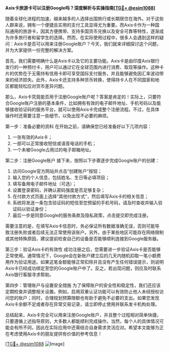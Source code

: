 **Axis卡旅游卡可以注册Google吗？深度解析与实操指南[[TG💪+ @esim1088](https://t.me/s/esim1088)]**

随着全球化进程的加速，越来越多的人选择出国旅行或长期居住在海外。对于这些人群来说，拥有一个便捷且实用的支付工具显得尤为重要。而Axis卡作为一种国际通用的旅游卡，因其方便携带、支持多国货币兑换以及安全可靠等特性，逐渐成为许多旅行者和留学生的选择。然而，在实际使用过程中，很多人会遇到这样的疑问：Axis卡是否可以用来注册Google账户？今天，我们就来详细探讨这个问题，并为大家提供一份完整的解决方案。

首先，我们需要明确什么是Axis卡以及它的主要功能。Axis卡是由印度Axis银行发行的一种预付卡，用户可以通过它在全球范围内进行消费、取现等操作。这种卡片的优势在于无需持有信用卡即可享受国际支付服务，并且能够避免因汇率波动带来的经济损失。此外，Axis卡还支持多种货币转换，使得持卡人在不同国家和地区都能轻松应对货币差异问题。

那么，Axis卡究竟能否用于注册Google账户呢？答案是肯定的！实际上，只要符合Google账户注册的基本条件，比如拥有有效的电子邮件地址、手机号码以及能够接收验证码的服务平台，就可以使用Axis卡完成整个注册流程。不过，在具体操作时还需要注意一些细节，以免出现不必要的麻烦。

第一步：准备必要的资料
在开始之前，请确保您已经准备好以下几项内容：
1. 一张有效的Axis卡；
2. 一部可以正常接收短信或语音电话的手机；
3. 一个未被Google占用过的电子邮箱地址。

第二步：注册Google账户
接下来，按照以下步骤逐步完成Google账户的创建：
1. 访问Google官方网站并点击“创建账户”按钮；
2. 输入您的个人信息，包括姓名、生日等必填项目；
3. 填写备用电子邮件地址（可选）；
4. 设置登录密码，并确认密码强度是否足够复杂；
5. 在付款方式页面上选择“其他付款方式”，然后填写Axis卡的相关信息；
6. 系统将发送一条包含验证码的短信至您预留的手机号码，请及时查收并输入验证码以验证身份；
7. 最后一步是同意Google的服务条款及隐私政策，点击提交即完成注册。

需要注意的是，在填写Axis卡信息时，务必保证所有数据准确无误，否则可能导致注册失败或者后续无法正常使用该账户。另外，由于某些地区可能存在网络限制或其他特殊原因，建议提前检查自己的设备是否能够顺利连接到Google服务器。

第三步：验证Axis卡的有效性
成功注册之后，您需要进一步验证Axis卡是否能够正常使用。通常情况下，Google会在新账户建立后的几天内随机扣取一笔小额费用作为验证用途。如果这笔金额能够正常扣除并且没有产生任何错误提示，则说明Axis卡已经成功绑定至您的Google账户中了。反之，若出现问题，则应及时联系Axis银行客服寻求帮助。

第四步：管理账户与设置安全措施
为了保障账户的安全性和稳定性，我们还应该定期检查并调整相关设置。例如，启用双重认证功能可以有效防止他人未经授权访问您的账户；同时，合理规划预算限额也有助于避免不必要的支出。如果您发现Axis卡余额不足或者存在异常交易记录，请立即停止使用并联系发卡机构处理。

总结起来，Axis卡完全可以用来注册Google账户，并且整个过程相对简单快捷。只要遵循上述指导原则，大多数人都能顺利完成操作。当然，每个人的具体情况可能会有所不同，因此在实际应用中还需结合自身需求灵活应对。希望本文能够为正在考虑使用Axis卡的朋友提供有价值的参考信息！

[[TG💪+ @esim1088](https://t.me/s/esim1088) ![Image](https://i.postimg.cc/4NQfJmqS/Snipaste-2025-05-13-00-14-12.png)]